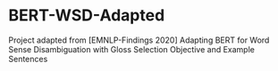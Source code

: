 # BERT-WSD-Adapted

Project adapted from [EMNLP-Findings 2020] Adapting BERT for Word Sense Disambiguation with Gloss Selection Objective and Example Sentences
